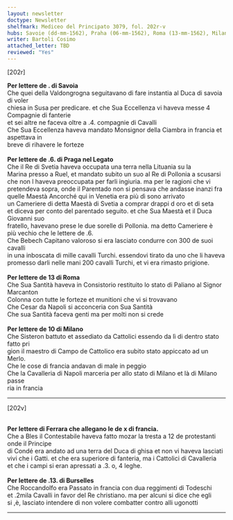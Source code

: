 ```yaml
---
layout: newsletter
doctype: Newsletter
shelfmark: Mediceo del Principato 3079, fol. 202r-v
hubs: Savoie (dd-mm-1562), Praha (06-mm-1562), Roma (13-mm-1562), Milano (10-mm-1562), France (10-mm-1562), Bruxelles (13-mm-1562)
writer: Bartoli Cosimo
attached_letter: TBD
reviewed: "Yes"
---
```


[202r]  
  
  
<strong>Per lettere de . di Savoia</strong>  
Che quei della Valdongrogna seguitavano di fare instantia al Duca di savoia di voler  
chiesa in Susa per predicare. et che Sua Eccellenza vi haveva messe 4 Compagnie di fanterie  
et sei altre ne faceva oltre a .4. compagnie di Cavalli  
Che Sua Eccellenza haveva mandato Monsignor della Ciambra in francia et aspettava in  
breve di rihavere le forteze  
<br/><strong>Per lettere de .6. di Praga nel Legato</strong>  
Che il Re di Svetia haveva occupata una terra nella Lituania su la  
Marina presso a Ruel, et mandato subito un suo al Re di Pollonia a scusarsi  
che non l haveva preoccupata per farli ingiuria. ma per le ragioni che vi  
pretendeva sopra, onde il Parentado non si pensava che andasse inanzi fra  
quelle Maestà Ancorché qui in Venetia era più dì sono arrivato  
un Cameriere di detta Maestà di Svetia a comprar drappi d oro et di seta  
et diceva per conto del parentado seguito. et che Sua Maestà et il Duca Giovanni suo  
fratello, havevano prese le due sorelle di Pollonia. ma detto Cameriere è  
più vechio che le lettere de .6.  
Che Bebech Capitano valoroso si era lasciato condurre con 300 de suoi cavalli  
in una inboscata di mille cavalli Turchi. essendovi tirato da uno che li haveva  
promesso darli nelle mani 200 cavalli Turchi, et vi era rimasto prigione.  
<br/><strong>Per lettere de 13 di Roma</strong>  
Che Sua Santità haveva in Consistorio restituito lo stato di Paliano al Signor Marcanton  
Colonna con tutte le forteze et munitioni che vi si trovavano  
Che Cesar da Napoli si acconceria con Sua Santità  
Che sua Santità faceva genti ma per molti non si crede  
<br/><strong>Per lettere de 10 di Milano</strong>  
Che Sisteron battuto et assediato da Cattolici essendo da lì di dentro stato fatto pri  
gion il maestro di Campo de Cattolico era subito stato appiccato ad un Merlo.  
Che le cose di francia andavan di male in peggio  
Che la Cavalleria di Napoli marceria per allo stato di Milano et là di Milano passe  
ria in francia  
  
---  

[202v]  
  
  
<br/><strong>Per lettere di Ferrara che allegano le de x di francia.</strong>  
Che a Bles il Contestabile haveva fatto mozar la tresta a 12 de protestanti onde il Principe  
di Condé era andato ad una terra del Duca di ghisa et non vi haveva lasciati  
vivi che i Gatti. et che era superiore di fanteria, ma i Cattolici di Cavalleria  
et che i campi si eran apressati a .3. o, 4 leghe.  
<br/><strong>Per lettere de .13. di Burselles</strong>  
Che Roccandolfo era Passato in francia con dua reggimenti di Todeschi  
et .2mila Cavalli in favor del Re christiano. ma per alcuni si dice che egli  
si ,è, lasciato intendere di non volere combatter contro alli ugonotti  
  
---  

